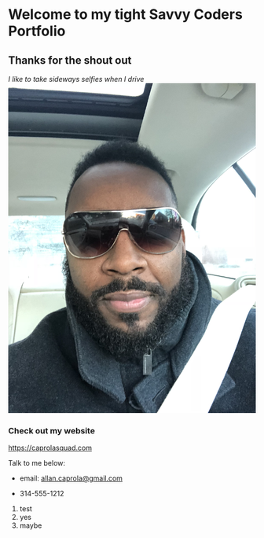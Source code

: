 # Welcome to my tight Savvy Coders Portfolio

## Thanks for the shout out

*I like to take sideways selfies when I drive*
![yup yup](assets/me.jpg)

### Check out my website
https://caprolasquad.com

Talk to me below:
+ email: allan.caprola@gmail.com
- 314-555-1212

1. test
  2. yes
  3. maybe
